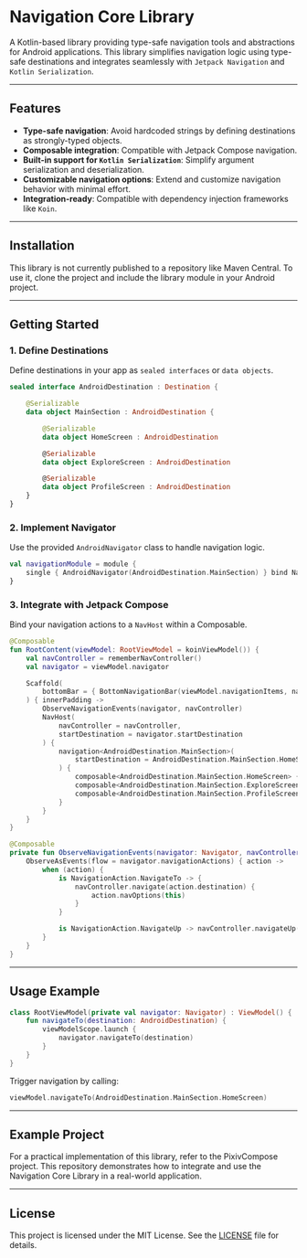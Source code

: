 # Navigation Core Library

A Kotlin-based library providing type-safe navigation tools and abstractions for Android applications. This library simplifies navigation logic using type-safe destinations and integrates seamlessly with `Jetpack Navigation` and `Kotlin Serialization`.

---

## Features

- **Type-safe navigation**: Avoid hardcoded strings by defining destinations as strongly-typed objects.
- **Composable integration**: Compatible with Jetpack Compose navigation.
- **Built-in support for `Kotlin Serialization`**: Simplify argument serialization and deserialization.
- **Customizable navigation options**: Extend and customize navigation behavior with minimal effort.
- **Integration-ready**: Compatible with dependency injection frameworks like `Koin`.

---

## Installation

This library is not currently published to a repository like Maven Central. To use it, clone the project and include the library module in your Android project.

---

## Getting Started

### 1. Define Destinations
Define destinations in your app as `sealed interfaces` or `data objects`.

```kotlin
sealed interface AndroidDestination : Destination {

    @Serializable
    data object MainSection : AndroidDestination {

        @Serializable
        data object HomeScreen : AndroidDestination

        @Serializable
        data object ExploreScreen : AndroidDestination

        @Serializable
        data object ProfileScreen : AndroidDestination
    }
}
```

### 2. Implement Navigator
Use the provided `AndroidNavigator` class to handle navigation logic.

```kotlin
val navigationModule = module {
    single { AndroidNavigator(AndroidDestination.MainSection) } bind Navigator::class
}
```

### 3. Integrate with Jetpack Compose
Bind your navigation actions to a `NavHost` within a Composable.

```kotlin
@Composable
fun RootContent(viewModel: RootViewModel = koinViewModel()) {
    val navController = rememberNavController()
    val navigator = viewModel.navigator

    Scaffold(
        bottomBar = { BottomNavigationBar(viewModel.navigationItems, navController) }
    ) { innerPadding ->
        ObserveNavigationEvents(navigator, navController)
        NavHost(
            navController = navController,
            startDestination = navigator.startDestination
        ) {
            navigation<AndroidDestination.MainSection>(
                startDestination = AndroidDestination.MainSection.HomeScreen
            ) {
                composable<AndroidDestination.MainSection.HomeScreen> { HomeScreen() }
                composable<AndroidDestination.MainSection.ExploreScreen> { ExploreScreen() }
                composable<AndroidDestination.MainSection.ProfileScreen> { ProfileScreen() }
            }
        }
    }
}

@Composable
private fun ObserveNavigationEvents(navigator: Navigator, navController: NavController) {
    ObserveAsEvents(flow = navigator.navigationActions) { action ->
        when (action) {
            is NavigationAction.NavigateTo -> {
                navController.navigate(action.destination) {
                    action.navOptions(this)
                }
            }

            is NavigationAction.NavigateUp -> navController.navigateUp()
        }
    }
}
```

---

## Usage Example

```kotlin
class RootViewModel(private val navigator: Navigator) : ViewModel() {
    fun navigateTo(destination: AndroidDestination) {
        viewModelScope.launch {
            navigator.navigateTo(destination)
        }
    }
}
```

Trigger navigation by calling:

```kotlin
viewModel.navigateTo(AndroidDestination.MainSection.HomeScreen)
```

---

## Example Project

For a practical implementation of this library, refer to the PixivCompose project. This repository demonstrates how to integrate and use the Navigation Core Library in a real-world application.

---

## License

This project is licensed under the MIT License. See the [LICENSE](LICENSE) file for details.
